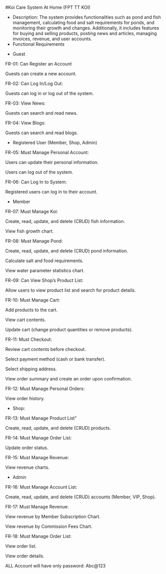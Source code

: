 #Koi Care System At Home (FPT TT KOI)
- Description: The system provides functionalities such as pond and fish management, calculating food and salt requirements for ponds, and monitoring their growth and changes. Additionally, it includes features for buying and selling products, posting news and articles, managing invoices, revenue, and user accounts. 
- Functional Requirements

+ Guest

FR-01: Can Register an Account

Guests can create a new account.

FR-02: Can Log In/Log Out:

Guests can log in or log out of the system.

FR-03: View News:

Guests can search and read news.

FR-04: View Blogs:

Guests can search and read blogs.

+ Registered User (Member, Shop, Admin)

FR-05: Must Manage Personal Account:

Users can update their personal information.

Users can log out of the system.

FR-06: Can Log In to System:

Registered users can log in to their account.

+ Member

FR-07: Must Manage Koi:

Create, read, update, and delete (CRUD) fish information.

View fish growth chart.

FR-08: Must Manage Pond:

Create, read, update, and delete (CRUD) pond information.

Calculate salt and food requirements.

View water parameter statistics chart.

FR-09: Can View Shop’s Product List:

Allow users to view product list and search for product details.

FR-10: Must Manage Cart:

Add products to the cart.

View cart contents.

Update cart (change product quantities or remove products).

FR-11: Must Checkout:

Review cart contents before checkout.

Select payment method (cash or bank transfer).

Select shipping address.

View order summary and create an order upon confirmation.

FR-12: Must Manage Personal Orders:

View order history.

+ Shop:

FR-13: Must Manage Product List"

Create, read, update, and delete (CRUD) products.

FR-14: Must Manage Order List:

Update order status.

FR-15: Must Manage Revenue:


View revenue charts.

+ Admin

FR-16: Must Manage Account List:

Create, read, update, and delete (CRUD) accounts (Member, VIP, Shop).

FR-17: Must Manage Revenue:

View revenue by Member Subscription Chart.

View revenue by Commission Fees Chart.

FR-18: Must Manage Order List:

View order list.

View order details.

ALL Account will have only password: Abc@123
